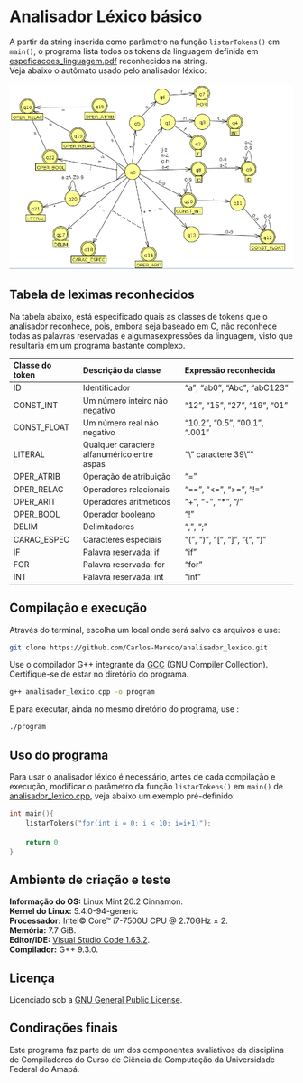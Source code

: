 # Analisador Léxico básico

A partir da string inserida como parâmetro na função `listarTokens()` em `main()`, o programa lista todos os tokens da
linguagem definida em [espeficacoes_linguagem.pdf](doc/especificacoes_linguagem.pdf) reconhecidos na string.<br>
Veja abaixo o autômato usado pelo analisador léxico:<br><br>
![automato_lexico](/doc/automato_lexico.png)<br>

## Tabela de leximas reconhecidos

Na tabela abaixo, está especificado quais as classes de tokens que o analisador reconhece, pois, embora
seja baseado em C, não reconhece todas as palavras reservadas e algumasexpressões da linguagem, visto 
que resultaria em um programa bastante complexo.

Classe do token | Descrição da classe | Expressão reconhecida
:-------------- | :------------------ | :--------------------
ID | Identificador | “a”, “ab0”, “Abc”, “abC123”
CONST_INT | Um número inteiro não<br> negativo | “12”, “15”, “27”, “19”, “01”
CONST_FLOAT | Um número real não<br> negativo | “10.2”, “0.5”, “00.1”, “.001”
LITERAL | Qualquer caractere<br> alfanumérico entre aspas| “\” caractere 39\””
OPER_ATRIB | Operação de atribuição| “=”
OPER_RELAC | Operadores relacionais | “==”, “<=”, “>=”, “!=”
OPER_ARIT | Operadores aritméticos | “+”, “-”, “*”, “/”
OPER_BOOL | Operador booleano | “!”
DELIM | Delimitadores | “,”, “;”
CARAC_ESPEC | Caracteres especiais | “(”, “)”, “[“, “]”, “{“, “}”
IF | Palavra reservada: if | “if”
FOR | Palavra reservada: for | “for”
INT | Palavra reservada: int | “int”

## Compilação e execução

Através do terminal, escolha um local onde será salvo os arquivos e use:<br>
```bash
git clone https://github.com/Carlos-Mareco/analisador_lexico.git
```

Use o compilador G++ integrante da [GCC](https://gcc.gnu.org/) (GNU Compiler Collection).
Certifique-se de estar no diretório do programa.

```bash
g++ analisador_lexico.cpp -o program
```
E para executar, ainda no mesmo diretório do programa, use :

```bash
./program
```

## Uso do programa

Para usar o analisador léxico é necessário, antes de cada compilação e execução, modificar o parâmetro da 
função `listarTokens()` em `main()` de [analisador_lexico.cpp](analisador_lexico.cpp), veja abaixo um exemplo
pré-definido:<br>
```cpp
int main(){
    listarTokens("for(int i = 0; i < 10; i=i+1)");

    return 0;
}
```

## Ambiente de criação e teste

**Informação do OS:** Linux Mint 20.2 Cinnamon.<br>
**Kernel do Linux:** 5.4.0-94-generic<br>
**Processador:** Intel© Core™ i7-7500U CPU @ 2.70GHz × 2.<br>
**Memória:** 7.7 GiB.<br>
**Editor/IDE:** [Visual Studio Code 1.63.2](https://code.visualstudio.com/).<br>
**Compilador:** G++ 9.3.0.<br>

## Licença

Licenciado sob a [GNU General Public License](./LICENSE).

## Condirações finais

Este programa faz parte de um dos componentes avaliativos da disciplina de Compiladores do Curso de Ciência da Computação da Universidade Federal do Amapá.
